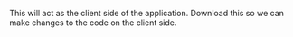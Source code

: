 This will act as the client side of the application. 
Download this so we can make changes to the code on the client side.
